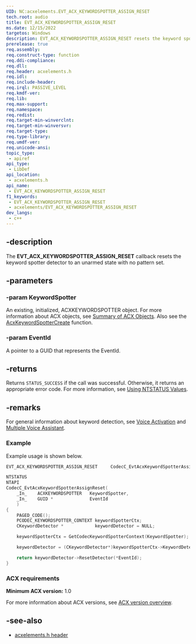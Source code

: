 ```yaml
---
UID: NC:acxelements.EVT_ACX_KEYWORDSPOTTER_ASSIGN_RESET
tech.root: audio
title: EVT_ACX_KEYWORDSPOTTER_ASSIGN_RESET
ms.date: 12/15/2022
targetos: Windows
description: EVT_ACX_KEYWORDSPOTTER_ASSIGN_RESET resets the keyword spotter detector to an unarmed state with no pattern set.
prerelease: true
req.assembly: 
req.construct-type: function
req.ddi-compliance: 
req.dll: 
req.header: acxelements.h
req.idl: 
req.include-header: 
req.irql: PASSIVE_LEVEL
req.kmdf-ver: 
req.lib: 
req.max-support: 
req.namespace: 
req.redist: 
req.target-min-winverclnt: 
req.target-min-winversvr: 
req.target-type: 
req.type-library: 
req.umdf-ver: 
req.unicode-ansi: 
topic_type:
 - apiref
api_type:
 - LibDef
api_location:
 - acxelements.h
api_name:
 - EVT_ACX_KEYWORDSPOTTER_ASSIGN_RESET
f1_keywords:
 - EVT_ACX_KEYWORDSPOTTER_ASSIGN_RESET
 - acxelements/EVT_ACX_KEYWORDSPOTTER_ASSIGN_RESET
dev_langs:
 - c++
---
```


## -description

The **EVT_ACX_KEYWORDSPOTTER_ASSIGN_RESET** callback resets the keyword spotter detector to an unarmed state with no pattern set.

## -parameters

### -param KeywordSpotter

An existing, initialized, ACXKEYWORDSPOTTER object. For more information about ACX objects, see [Summary of ACX Objects](/windows-hardware/drivers/audio/acx-summary-of-objects). Also see the [AcxKeywordSpotterCreate](nf-acxelements-acxkeywordspottercreate.md) function.

### -param EventId

A pointer to a GUID that represents the EventId.

## -returns

Returns `STATUS_SUCCESS` if the call was successful. Otherwise, it returns an appropriate error code. For more information, see [Using NTSTATUS Values](/windows-hardware/drivers/kernel/using-ntstatus-values).

## -remarks

For general information about keyword detection, see [Voice Activation](/windows-hardware/drivers/audio/voice-activation) and [Multiple Voice Assistant](/windows-hardware/drivers/audio/voice-activation-mva).

### Example

Example usage is shown below.

```cpp
EVT_ACX_KEYWORDSPOTTER_ASSIGN_RESET     CodecC_EvtAcxKeywordSpotterAssignReset;

NTSTATUS
NTAPI
CodecC_EvtAcxKeywordSpotterAssignReset(
    _In_    ACXKEYWORDSPOTTER   KeywordSpotter,
    _In_    GUID *              EventId
    )
{
    PAGED_CODE();
    PCODEC_KEYWORDSPOTTER_CONTEXT keywordSpotterCtx;
    CKeywordDetector *            keywordDetector = NULL;

    keywordSpotterCtx = GetCodecKeywordSpotterContext(KeywordSpotter);

    keywordDetector = (CKeywordDetector*)keywordSpotterCtx->KeywordDetector;

    return keywordDetector->ResetDetector(*EventId);
}
```

### ACX requirements

**Minimum ACX version:** 1.0

For more information about ACX versions, see [ACX version overview](/windows-hardware/drivers/audio/acx-version-overview).

## -see-also

- [acxelements.h header](index.md)
